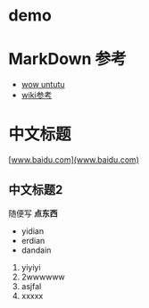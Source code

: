 demo
====

# MarkDown 参考

* [wow untutu](http://wowubuntu.com/markdown/)
* [wiki参考](http://zh.wikipedia.org/zh-cn/Markdown)


# 中文标题

[www.baidu.com](www.baidu.com)

## 中文标题2

随便写 **点东西**

* yidian
* erdian
* dandain

1. yiyiyi
2. 2wwwwww
3. asjfal
4. xxxxx
